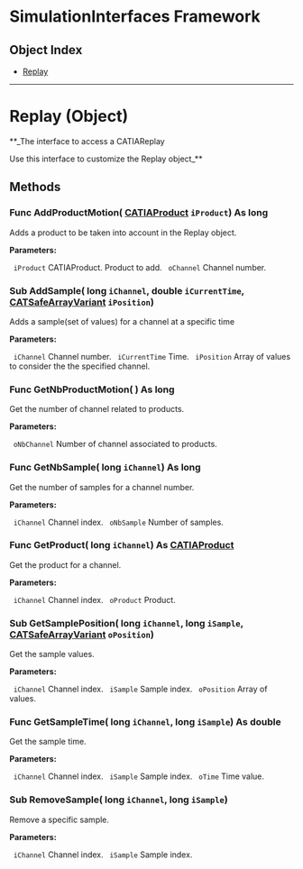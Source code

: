 # SimulationInterfaces Framework

## Object Index

  * [Replay](SimulationInterfaces/interface_Replay_8252.md)

---

# Replay (Object)

**_The interface to access a CATIAReplay

Use this interface to customize the Replay object_**

## Methods

### Func **AddProductMotion**( [CATIAProduct](../ProductStructureInterfaces/interface_Product_11223.md)  `iProduct`) As long

   Adds a product to be taken into account in the Replay object.

**Parameters:**

` iProduct`      CATIAProduct. Product to add.
` oChannel`      Channel number.

### Sub **AddSample**( long  `iChannel`,  double  `iCurrentTime`,  [CATSafeArrayVariant](../System/typedef_CATSafeArrayVariant_73843.md)  `iPosition`)

   Adds a sample(set of values) for a channel at a specific time

**Parameters:**

` iChannel`      Channel number.
` iCurrentTime`      Time.
` iPosition`      Array of values to consider the the specified channel.

### Func **GetNbProductMotion**( ) As long

   Get the number of channel related to products.

**Parameters:**

` oNbChannel`      Number of channel associated to products.

### Func **GetNbSample**( long  `iChannel`) As long

   Get the number of samples for a channel number.

**Parameters:**

` iChannel`      Channel index.
` oNbSample`      Number of samples.

### Func **GetProduct**( long  `iChannel`) As [CATIAProduct](../ProductStructureInterfaces/interface_Product_11223.md)

   Get the product for a channel.

**Parameters:**

` iChannel`      Channel index.
` oProduct`      Product.

### Sub **GetSamplePosition**( long  `iChannel`,  long  `iSample`,  [CATSafeArrayVariant](../System/typedef_CATSafeArrayVariant_73843.md)  `oPosition`)

   Get the sample values.

**Parameters:**

` iChannel`      Channel index.
` iSample`      Sample index.
` oPosition`      Array of values.

### Func **GetSampleTime**( long  `iChannel`,  long  `iSample`) As double

   Get the sample time.

**Parameters:**

` iChannel`      Channel index.
` iSample`      Sample index.
` oTime`      Time value.

### Sub **RemoveSample**( long  `iChannel`,  long  `iSample`)

   Remove a specific sample.

**Parameters:**

` iChannel`      Channel index.
` iSample`      Sample index.